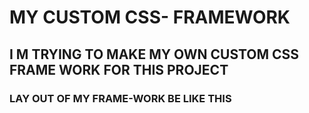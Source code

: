 # MY CUSTOM CSS- FRAMEWORK

## I M TRYING TO MAKE MY OWN CUSTOM CSS FRAME WORK FOR THIS PROJECT

### LAY OUT OF MY FRAME-WORK BE LIKE THIS
